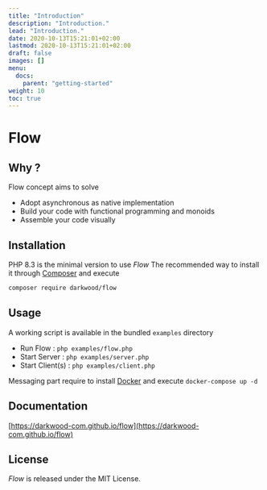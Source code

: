 ```yaml
---
title: "Introduction"
description: "Introduction."
lead: "Introduction."
date: 2020-10-13T15:21:01+02:00
lastmod: 2020-10-13T15:21:01+02:00
draft: false
images: []
menu:
  docs:
    parent: "getting-started"
weight: 10
toc: true
---
```


# Flow

## Why ?

Flow concept aims to solve

- Adopt asynchronous as native implementation
- Build your code with functional programming and monoids
- Assemble your code visually

## Installation

PHP 8.3 is the minimal version to use _Flow_
The recommended way to install it through [Composer](http://getcomposer.org/) and execute

```bash
composer require darkwood/flow
```

## Usage

A working script is available in the bundled `examples` directory

- Run Flow : `php examples/flow.php`
- Start Server : `php examples/server.php`
- Start Client(s) : `php examples/client.php`

Messaging part require to install [Docker](https://www.docker.com) and execute `docker-compose up -d`

## Documentation

[https://darkwood-com.github.io/flow](https://darkwood-com.github.io/flow)

## License

_Flow_ is released under the MIT License.
